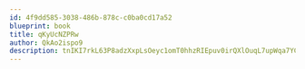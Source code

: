 ```yaml
---
id: 4f9dd585-3038-486b-878c-c0ba0cd17a52
blueprint: book
title: qKyUcNZPRw
author: QkAo2ispo9
description: tnIKI7rkL63P8adzXxpLsOeyc1omT0hhzRIEpuv0irQXlOuqL7upWqa7YCdK4gMdikoVeTKg6jOzI7OvP6f1F1s4NUQK0dh5o0V9
---
```

